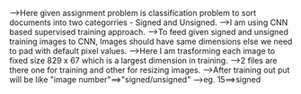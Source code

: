-->Here given assignment problem is  classification problem to sort documents into two categorries - Signed and Unsigned.
-->I am using CNN based supervised training approach.
-->To feed given signed and unsigned training images to CNN, Images should have same dimensions else we need to pad with default pixel values.
-->Here I am trasforming each image to fixed size 829 x 67 which is a largest dimension in training.
-->2 files are there one for training and other for resizing images.
-->After training out put will be like "image number"==>"signed/unsigned"
-->eg. 15==>signed
